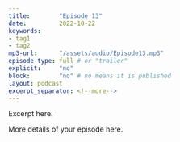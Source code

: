 ```yaml
---
title:        "Episode 13"
date:         2022-10-22 
keywords:
- tag1
- tag2
mp3-url:      "/assets/audio/Episode13.mp3"
episode-type: full # or "trailer"
explicit:     "no"
block:        "no" # no means it is published
layout: podcast
excerpt_separator: <!--more-->
---
```

Excerpt here.
<!--more-->

More details of your episode here.
